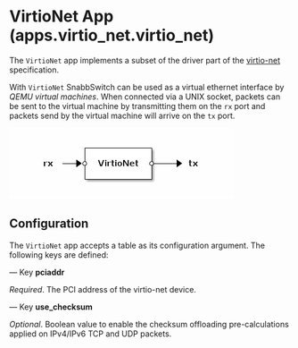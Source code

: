 # VirtioNet App (apps.virtio_net.virtio_net)

The `VirtioNet` app implements a subset of the driver part of the
[virtio-net](http://docs.oasis-open.org/virtio/virtio/v1.0/csprd04/virtio-v1.0-csprd04.html)
specification.

With `VirtioNet` SnabbSwitch can be used as a virtual ethernet interface
by *QEMU virtual machines*. When connected via a UNIX socket, packets can
be sent to the virtual machine by transmitting them on the `rx` port and
packets send by the virtual machine will arrive on the `tx` port.

![VirtioNet](.images/VirtioNet.png)

## Configuration

The `VirtioNet` app accepts a table as its configuration argument. The
following keys are defined:

— Key **pciaddr**

*Required*. The PCI address of the virtio-net device.

— Key **use_checksum**

*Optional*. Boolean value to enable the checksum offloading pre-calculations
applied on IPv4/IPv6 TCP and UDP packets.

